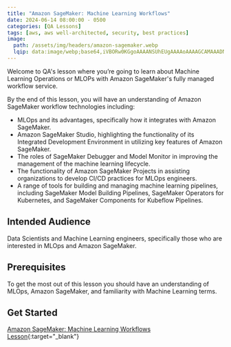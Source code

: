 ```yaml
---
title: "Amazon SageMaker: Machine Learning Workflows"
date: 2024-06-14 08:00:00 - 0500
categories: [QA Lessons]
tags: [aws, aws well-architected, security, best practices]
image: 
  path: /assets/img/headers/amazon-sagemaker.webp
  lqip: data:image/webp;base64,iVBORw0KGgoAAAANSUhEUgAAAAoAAAAGCAMAAADNLv/0AAAAaVBMVEULACYLACUOCCwPCSwKACUbIFUVGkUPFDwOFTo3am0/dXcPFjsPEzwVGUQdH1MjPn0aNGISLFQPKk8uaGw3c3YQK1ASK1QaM2ApO3oNDDIMCzIMCzELCzENEDMOETQMDDILAiELASELASAscg/uAAAAPklEQVQIHUXERRKAQAwAwQnu7lkk+/9HUpzoQ8NPBIIQJCJO0iwvyqpuaLt+GKd5WTf2Q915qdObx8y8/3oBPgEDkXKwoBwAAAAASUVORK5CYII=
---
```


Welcome to QA's lesson where you’re going to learn about Machine Learning Operations or MLOPs with Amazon SageMaker's fully managed workflow service.

By the end of this lesson, you will have an understanding of Amazon SageMaker workflow technologies including: 

- MLOps and its advantages, specifically how it integrates with  Amazon SageMaker. 
- Amazon SageMaker Studio, highlighting the functionality of its Integrated Development Environment in utilizing key features of Amazon SageMaker. 
- The roles of SageMaker Debugger and Model Monitor in improving the management of the machine learning lifecycle. 
- The functionality of Amazon SageMaker Projects in assisting organizations to develop CI/CD practices for MLOps engineers. 
- A range of tools for building and managing machine learning pipelines, including SageMaker Model Building Pipelines, SageMaker Operators for Kubernetes, and SageMaker Components for Kubeflow Pipelines. 

## Intended Audience
Data Scientists and Machine Learning engineers, specifically those who are interested in MLOps and Amazon SageMaker.

## Prerequisites
To get the most out of this lesson you should have an understanding of MLOps, Amazon SageMaker, and familiarity with Machine Learning terms.

## Get Started
[Amazon SageMaker: Machine Learning Workflows Lesson](https://cloudacademy.com/course/amazon-sagemaker-machine-learning-workflows-1/introduction-13062024113115/){:target="_blank"}